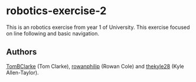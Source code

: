 # robotics-exercise-2

This is an robotics exercise from year 1 of University. This exercise focused on line following and basic navigation.

## Authors ##

[TomBClarke](https://github.com/TomBClarke/) (Tom Clarke), [rowanphilip](https://github.com/rowanphilip) (Rowan Cole) and [thekyle28](https://github.com/thekyle28) (Kyle Allen-Taylor).
